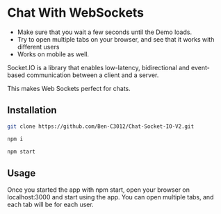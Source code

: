 # Chat With WebSockets 

- Make sure that you wait a few seconds until the Demo loads. 
-  Try to open multiple tabs on your browser, and see that it works with different users
-  Works on mobile as well.


Socket.IO is a library that enables low-latency, bidirectional and event-based communication between a client and a server.


This makes Web Sockets 
perfect for chats.


## Installation


```bash
git clone https://github.com/Ben-C3012/Chat-Socket-IO-V2.git
```

```bash
npm i 
```

```bash
npm start 
```

## Usage
Once you started the app with npm start, open your browser on 
localhost:3000 and start using the app. 
You can open multiple tabs, and each tab will be for each user.


